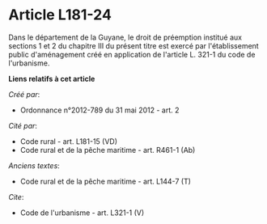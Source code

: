 # Article L181-24

Dans le département de la Guyane, le droit de préemption institué aux sections 1 et 2 du chapitre III du présent titre est
exercé par l'établissement public d'aménagement créé en application de l'article L. 321-1 du code de l'urbanisme.

**Liens relatifs à cet article**

_Créé par_:

  - Ordonnance n°2012-789 du 31 mai 2012 - art. 2

_Cité par_:

  - Code rural - art. L181-15 (VD)
  - Code rural et de la pêche maritime - art. R461-1 (Ab)

_Anciens textes_:

  - Code rural et de la pêche maritime - art. L144-7 (T)

_Cite_:

  - Code de l'urbanisme - art. L321-1 (V)
